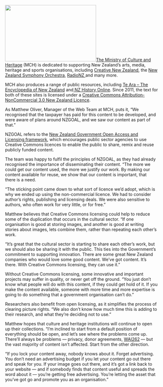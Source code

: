 <html><body><a href="http://www.mch.govt.nz/" target="_blank"><img class="size-medium wp-image-3345 alignright" title="MCH_rgb" src="http://creativecommons.org.nz/wp-content/uploads/2013/01/MCH_rgb-300x186.jpg" alt="" width="300" height="186">The Ministry of Culture and Heritage</a> (MCH) is dedicated to supporting New Zealand’s arts, media, heritage and sports organisations, including <a href="http://www.creativenz.govt.nz/" target="_blank">Creative New Zealand</a>, the <a href="http://www.nzso.co.nz/" target="_blank">New Zealand Symphony Orchestra</a>, <a href="www.radionz.co.nz" target="_blank">RadioNZ </a>and many more.



MCH also produces a range of public resources, including <a href="http://www.teara.govt.nz/en" target="_blank">Te Ara – The Encyclopedia of New Zealand</a> and<a href="http://www.nzhistory.net.nz/" target="_blank"> NZ History Online</a>. Since 2011, the text for both of these sites is licensed under a <a href="http://creativecommons.org/licenses/by-nc/3.0/nz/deed.en" target="_blank">Creative Commons Attribution-NonCommercial 3.0 New Zealand Licence</a>.



As Matthew Oliver, Manager of the Web Team at MCH, puts it, “We recognised that the taxpayer has paid for this content to be developed, and were aware of plans around NZGOAL, and we saw our content as part of that.”



NZGOAL refers to the <a href="http://ict.govt.nz/guidance-and-resources/information-and-data/nzgoal" target="_blank">New Zealand Government Open Access and Licensing framework</a>, which encourages public sector agencies to use Creative Commons licences to enable the public to share, remix and reuse publicly funded content.



The team was happy to fulfil the principles of NZGOAL, as they had already recognised the importance of disseminating their content. “The more we could get our content used, the more we justify our work. By making our content available for reuse, we show that our content is important, that there is a need.



“The sticking point came down to what sort of licence we’d adopt, which is why we ended up using the non-commercial licence. We had to consider author’s rights, publishing and licensing deals. We were also sensitive to authors, who often work for very little, or for free.”



Matthew believes that Creative Commons licensing could help to reduce some of the duplication that occurs in the cultural sector. “If one organisation is good at storing images, and another is good at writing stories about images, lets combine them, rather than repeating each other’s work.



“It’s great that the cultural sector is starting to share each other’s work, but we should also be sharing it with the public. This ties into the Government’s commitment to supporting innovation. There are some great New Zealand companies who would love some good content. We’ve got content. It’s there. With Creative Commons licensing, they can use it.”



Without Creative Commons licensing, some innovative and important projects may suffer in quality, or never get off the ground. “You just don’t know what people will do with this content, if they could get hold of it. If you make the content available, someone with more time and more expertise is going to do something that a government organisation can’t do.”



Researchers also benefit from open licensing, as it simplifies the process of clearing picture rights. “We also don’t know how much time this is adding to their research, and what they’re deciding not to use.”



Matthew hopes that culture and heritage institutions will continue to open up their collections. “I’m inclined to start from a default position of everything should be open, and let’s see where the problems come up. There’ll always be problems — privacy, donor agreements, <a href="http://www.waitangi-tribunal.govt.nz/news/media/wai262.asp" target="_blank">WAI262</a> — but the vast majority of content isn’t affected. Start from the other direction.



“If you lock your content away, nobody knows about it. Forget advertising. You don’t need an advertising budget if you let your content go out there and speak for you. If your image goes out there, and it’s got a link back to your website — and if somebody finds that content useful and spreads the word about it — you’re getting free advertising. You’re letting the asset that you’ve got go and promote you as an organisation.”</body></html>